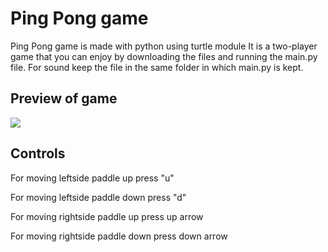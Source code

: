 
# Ping Pong game

Ping Pong game is made with python using turtle module It is a two-player game that you can enjoy by downloading the files and running the main.py file. For sound keep the file in the same folder in which main.py is kept.




## Preview of game

![](https://github.com/shivi00/Pong-game/blob/main/giphy%20(1).gif)


## Controls
For moving leftside paddle up press "u"

For moving leftside paddle down press "d"

For moving rightside paddle up press up arrow

For moving rightside paddle down press down arrow
